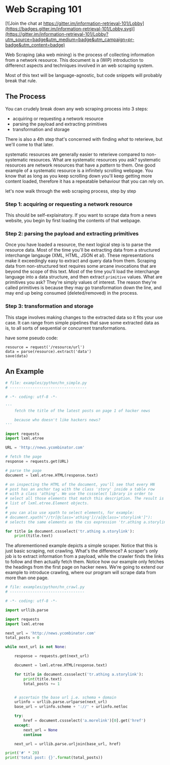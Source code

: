 # Web Scraping 101

[![Join the chat at https://gitter.im/information-retrieval-101/Lobby](https://badges.gitter.im/information-retrieval-101/Lobby.svg)](https://gitter.im/information-retrieval-101/Lobby?utm_source=badge&utm_medium=badge&utm_campaign=pr-badge&utm_content=badge)

Web Scraping (aka web mining) is the process of collecting information from a network resource. This document is a (WIP) introduction to differenct aspects and techniques involved in an web scraping system.

Most of this text will be language-agnostic, but code snippets will probably break that rule.

## The Process
You can crudely break down any web scraping process into 3 steps:

* acquiring or requesting a network resource
* parsing the payload and extracting primitives
* transformation and storage

There is also a 4th step that's concerned with finding _what_ to reterieve, but we'll come to that later.

systematic resources are generally easier to reterieve compared to non-systematic resources. What are systematic resources you ask? systematic resources are network resources that have a _pattern_ to them. One good example of a systematic resource is a infinitely scrolling webpage. You know that as long as you keep scrolling down you'll keep getting more content loaded, therefore it has a repeatable behaviour that you can rely on.

let's now walk through the web scraping process, step by step

### Step 1: acquiring or requesting a network resource
This should be self-explainatory. If you want to scrape data from a news website, you begin by first loading the contents of that webpage.

### Step 2: parsing the payload and extracting primitives
Once you have loaded a resource, the next logical step is to parse the resource data. Most of the time you'll be extracting data from a structured interchange langauge (XML, HTML, JSON et al). These representations make it exceedingly easy to extract and query data from them. Scraping data from non-structured text requires some arcane invocations that are beyond the scope of this text. Most of the time you'll load the interchange language into a data structure, and then extract `primitive` values. What are primitives you ask? They're simply values of interest. The reason they're called primitives is because they may go transformation down the line, and may end up being consumed (deleted/removed) in the process.

### Step 3: transformation and storage
This stage involves making changes to the extracted data so it fits your use case. It can range from simple pipelines that save some extracted data as is, to all sorts of sequential or concurrent transformations.

have some pseudo code:
```
resource = request('/resource/url')
data = parse(resource).extract('data')
save(data)
```

## An Example
```python
# file: examples/python/hn_simple.py
# ----------------------------------

# -*- coding: utf-8 -*-

'''
    fetch the title of the latest posts on page 1 of hacker news

    because who doesn't like hackers news?
'''

import requests
import lxml.etree

URL = 'http://news.ycombinator.com'

# fetch the page
response = requests.get(URL)

# parse the page
document = lxml.etree.HTML(response.text)

# on inspecting the HTML of the document, you'll see that every HN
# post has an anchor tag with the class 'story' inside a table row
# with a class 'athing'. We use the cssselect library in order to
# select all those elements that match this description. The result is a 
# list of lxml.etree.Element objects.
#
# you can also use xpath to select elements, for example:
# document.xpath("//tr[@class='athing']//a[@class='storylink']"):
# selects the same elements as the css expression 'tr.athing a.storylink'

for title in document.cssselect('tr.athing a.storylink'):
    print(title.text)

```

The aforementioned example depicts a simple scraper. Notice that this is just basic scraping, not crawling. What's the difference? A scraper's only job is to extract information from a payload, while the crawler finds the links to follow and then actually fetch them. Notice how our example only fetches the headings from the first page on hacker news. We're going to extend our example to introduce crawling, where our program will scrape data from more than one page. 

```python
# file: examples/python/hn_crawl.py
# ---------------------------------

# -*- coding: utf-8 -*-

import urllib.parse

import requests
import lxml.etree

next_url = 'http://news.ycombinator.com'
total_posts = 0

while next_url is not None:

    response = requests.get(next_url)

    document = lxml.etree.HTML(response.text)

    for title in document.cssselect('tr.athing a.storylink'):
        print(title.text)
        total_posts += 1


    # ascertain the base url i.e. schema + domain
    urlinfo = urllib.parse.urlparse(next_url)
    base_url = urlinfo.scheme + '://' + urlinfo.netloc

    try:
        href = document.cssselect('a.morelink')[0].get('href')
    except:
        next_url = None
        continue

    next_url = urllib.parse.urljoin(base_url, href)

print('#' * 20)
print('total post: {}'.format(total_posts))

```

